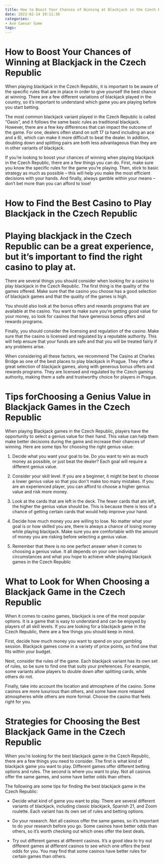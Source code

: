 ```yaml
---
title: How to Boost Your Chances of Winning at Blackjack in the Czech Republic 
date: 2023-02-14 19:11:38
categories:
- Ave Caesar Game
tags:
---
```



#  How to Boost Your Chances of Winning at Blackjack in the Czech Republic 

When playing blackjack in the Czech Republic, it is important to be aware of the specific rules that are in place in order to give yourself the best chance at winning. There are a few different variations of blackjack played in the country, so it’s important to understand which game you are playing before you start betting. 

The most common blackjack variant played in the Czech Republic is called “Oasis”, and it follows the same basic rules as traditional blackjack. However, there are a few key differences that can impact the outcome of the game. For one, dealers often stand on soft 17 (a hand including an ace and a 6), which can make it more difficult to beat the dealer. In addition, doubling down and splitting pairs are both less advantageous than they are in other variants of blackjack. 

If you’re looking to boost your chances of winning when playing blackjack in the Czech Republic, there are a few things you can do. First, make sure you know the specific rules for the game you’re playing. Then, stick to basic strategy as much as possible – this will help you make the most efficient decisions with your hands. And finally, always gamble within your means – don’t bet more than you can afford to lose!

#  How to Find the Best Casino to Play Blackjack in the Czech Republic 

# Playing blackjack in the Czech Republic can be a great experience, but it’s important to find the right casino to play at. 

There are several things you should consider when looking for a casino to play blackjack in the Czech Republic. The first thing is the quality of the games offered. Make sure that the casino you choose has a good selection of blackjack games and that the quality of the games is high. 

You should also look at the bonus offers and rewards programs that are available at the casino. You want to make sure you’re getting good value for your money, so look for casinos that have generous bonus offers and rewards programs. 

Finally, you should consider the licensing and regulation of the casino. Make sure that the casino is licensed and regulated by a reputable authority. This will help ensure that your funds are safe and that you will be treated fairly if any problems arise. 

When considering all these factors, we recommend The Casino at Charles Bridge as one of the best places to play blackjack in Prague. They offer a great selection of blackjack games, along with generous bonus offers and rewards programs. They are licensed and regulated by the Czech gaming authority, making them a safe and trustworthy choice for players in Prague.

#  Tips forChoosing a Genius Value in Blackjack Games in the Czech Republic 

When playing Blackjack games in the Czech Republic, players have the opportunity to select a genius value for their hand. This value can help them make better decisions during the game and increase their chances of winning. Here are some tips for choosing the right genius value:

1. Decide what you want your goal to be. Do you want to win as much money as possible, or just beat the dealer? Each goal will require a different genius value.

2. Consider your skill level. If you are a beginner, it might be best to choose a lower genius value so that you don't make too many mistakes. If you are an experienced player, you can afford to choose a higher genius value and risk more money.

3. Look at the cards that are left in the deck. The fewer cards that are left, the higher the genius value should be. This is because there is less of a chance of getting certain cards that would help improve your hand.

4. Decide how much money you are willing to lose. No matter what your goal is or how skilled you are, there is always a chance of losing money while playing blackjack. Make sure you are comfortable with the amount of money you are risking before selecting a genius value.

5. Remember that there is no one perfect answer when it comes to choosing a genius value. It all depends on your own individual circumstances and what you hope to achieve while playing blackjack games in the Czech Republic

#  What to Look for When Choosing a Blackjack Game in the Czech Republic 

When it comes to casino games, blackjack is one of the most popular options. It is a game that is easy to understand and can be enjoyed by players of all skill levels. If you are looking for a blackjack game in the Czech Republic, there are a few things you should keep in mind.

First, decide how much money you want to spend on your gambling session. Blackjack games come in a variety of price points, so find one that fits within your budget.

Next, consider the rules of the game. Each blackjack variant has its own set of rules, so be sure to find one that suits your preferences. For example, some variants allow players to double down after splitting cards, while others do not.

Finally, take into account the location and atmosphere of the casino. Some casinos are more luxurious than others, and some have more relaxed atmospheres while others are more formal. Choose the casino that feels right for you.

#  Strategies for Choosing the Best Blackjack Game in the Czech Republic

When you’re looking for the best blackjack game in the Czech Republic, there are a few things you need to consider. The first is what kind of blackjack game you want to play. Different games offer different betting options and rules. The second is where you want to play. Not all casinos offer the same games, and some have better odds than others.

The following are some tips for finding the best blackjack game in the Czech Republic:

- Decide what kind of game you want to play. There are several different variants of blackjack, including classic blackjack, Spanish 21, and Zoom roulette. Each variant has its own set of rules and betting options.

- Do your research. Not all casinos offer the same games, so it’s important to do your research before you go. Some casinos have better odds than others, so it’s worth checking out which ones offer the best deals.

- Try out different games at different casinos. It’s a good idea to try out different games at different casinos to see which one offers the best odds for you. You may find that some casinos have better rules for certain games than others.